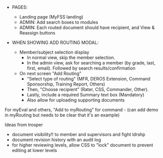 - PAGES:
    - Landing page (MyFSS landing)
    - ADMIN: Add search boxes to modules
    - ADMIN: Each routed document should have recipient, and View & Reassign buttons

- WHEN SHOWING ADD ROUTING MODAL:
    - Member/subject selection display
        - In normal view, skip the member selection.
        - In the admin view, ask for searching a member (by grade, last, first, email). Followed by search results/confirmation
    - On next screen "Add Routing"
        - "Select type of routing" (MFR, DEROS Extension, Command Sponsorship, Training Report, Others)
        - Then, "Choose recipient" (Rater, CSS, Commander, Other).
        - Lastly, include a required Summary text box (Mandatory)
        - Also allow for uploading supporting documents

For myEval and others, "Add to myRouting" for command - (can add demo in myRouting but needs to be clear that it's an example)

Ideas from trosper
- document visibility!! to member and supervisors and fight ldrshp
- document revision history with an audit log
- for higher reviewing levels, allow CSS to "lock" document to prevent editing at lower levels
